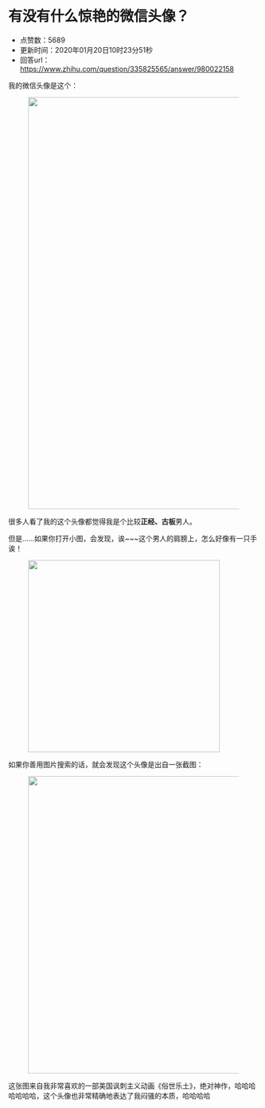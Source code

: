 # 有没有什么惊艳的微信头像？
- 点赞数：5689
- 更新时间：2020年01月20日10时23分51秒
- 回答url：https://www.zhihu.com/question/335825565/answer/980022158
<body>
 <p data-pid="Q2YsYFhk">我的微信头像是这个：</p>
 <figure data-size="normal">
  <img src="https://picx.zhimg.com/50/v2-aefe13f5b85aa431033ed091232c66c6_720w.jpg?source=1940ef5c" data-caption="" data-size="normal" data-rawwidth="826" data-rawheight="563" data-original-token="v2-aefe13f5b85aa431033ed091232c66c6" data-default-watermark-src="https://pic1.zhimg.com/50/v2-4c95e1f55dc1c38269eda79e86fe4086_720w.jpg?source=1940ef5c" class="origin_image zh-lightbox-thumb" width="826" data-original="https://picx.zhimg.com/v2-aefe13f5b85aa431033ed091232c66c6_r.jpg?source=1940ef5c">
 </figure>
 <p data-pid="zeemlu52">很多人看了我的这个头像都觉得我是个比较<b>正经、古板</b>男人。</p>
 <p data-pid="Sg2gWkL-">但是……如果你打开小图，会发现，诶~~~这个男人的肩膀上，怎么好像有一只手诶！</p>
 <figure data-size="normal">
  <img src="https://picx.zhimg.com/50/v2-0c2a8c7329eaa4fe0292b2f23ac85e6f_720w.jpg?source=1940ef5c" data-caption="" data-size="normal" data-rawwidth="385" data-rawheight="378" data-original-token="v2-0c2a8c7329eaa4fe0292b2f23ac85e6f" data-default-watermark-src="https://pic1.zhimg.com/50/v2-2e67519132d560cbcc04bc3a9d58501c_720w.jpg?source=1940ef5c" class="content_image" width="385">
 </figure>
 <p data-pid="FPTNwLvN">如果你善用图片搜索的话，就会发现这个头像是出自一张截图：</p>
 <figure data-size="normal">
  <img src="https://picx.zhimg.com/50/v2-6f82e480c7184a6fb3064ad717595529_720w.jpg?source=1940ef5c" data-caption="" data-size="normal" data-rawwidth="596" data-rawheight="348" data-original-token="v2-6f82e480c7184a6fb3064ad717595529" data-default-watermark-src="https://pica.zhimg.com/50/v2-3e4f549a93b06f4183687feca5b7698f_720w.jpg?source=1940ef5c" class="origin_image zh-lightbox-thumb" width="596" data-original="https://picx.zhimg.com/v2-6f82e480c7184a6fb3064ad717595529_r.jpg?source=1940ef5c">
 </figure>
 <p data-pid="ZahObhaf">这张图来自我非常喜欢的一部美国讽刺主义动画《俗世乐土》，绝对神作，哈哈哈哈哈哈哈，这个头像也非常精确地表达了我闷骚的本质，哈哈哈哈</p>
</body>